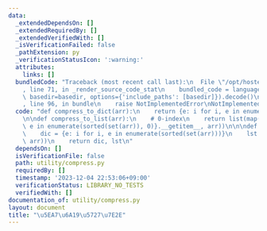 ```yaml
---
data:
  _extendedDependsOn: []
  _extendedRequiredBy: []
  _extendedVerifiedWith: []
  _isVerificationFailed: false
  _pathExtension: py
  _verificationStatusIcon: ':warning:'
  attributes:
    links: []
  bundledCode: "Traceback (most recent call last):\n  File \"/opt/hostedtoolcache/PyPy/3.10.13/x64/lib/pypy3.10/site-packages/onlinejudge_verify/documentation/build.py\"\
    , line 71, in _render_source_code_stat\n    bundled_code = language.bundle(stat.path,\
    \ basedir=basedir, options={'include_paths': [basedir]}).decode()\n  File \"/opt/hostedtoolcache/PyPy/3.10.13/x64/lib/pypy3.10/site-packages/onlinejudge_verify/languages/python.py\"\
    , line 96, in bundle\n    raise NotImplementedError\nNotImplementedError\n"
  code: "def compress_to_dict(arr):\n    return {e: i for i, e in enumerate(sorted(set(arr)))}\n\
    \n\ndef compress_to_list(arr):\n    # 0-index\n    return list(map({e: i for i,\
    \ e in enumerate(sorted(set(arr)), 0)}.__getitem__, arr))\n\n\ndef compress(arr):\n\
    \    dic = {e: i for i, e in enumerate(sorted(set(arr)))}\n    lst = list(map(dic.__getitem__,\
    \ arr))\n    return dic, lst\n"
  dependsOn: []
  isVerificationFile: false
  path: utility/compress.py
  requiredBy: []
  timestamp: '2023-12-04 22:53:06+09:00'
  verificationStatus: LIBRARY_NO_TESTS
  verifiedWith: []
documentation_of: utility/compress.py
layout: document
title: "\u5EA7\u6A19\u5727\u7E2E"
---
```


